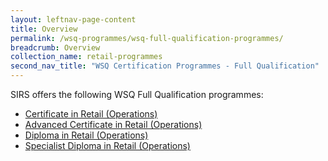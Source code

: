 ```yaml
---
layout: leftnav-page-content
title: Overview
permalink: /wsq-programmes/wsq-full-qualification-programmes/
breadcrumb: Overview
collection_name: retail-programmes
second_nav_title: "WSQ Certification Programmes - Full Qualification"
---
```


SIRS offers the following WSQ Full Qualification programmes:
<ul>
    <li><a href="/wsq-programmes/wsq-full-qualification-programmes/certificate-in-retail-operations">Certificate in Retail (Operations)</a></li>
    <li><a href="/wsq-programmes/wsq-full-qualification-programmes/advanced-certificate-in-retail-operations">Advanced Certificate in Retail (Operations)</a></li>
    <li><a href="/wsq-programmes/wsq-full-qualification-programmes/diploma-in-retail-operations">Diploma in Retail (Operations)</a></li>
    <li><a href="/wsq-programmes/wsq-full-qualification-programmes/specialist-diploma-in-retail-operations">Specialist Diploma in Retail (Operations)</a></li>
  </ul>
